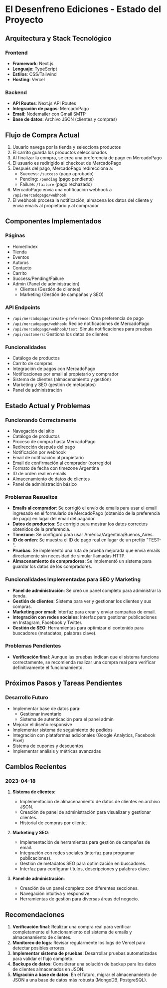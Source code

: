 # El Desenfreno Ediciones - Estado del Proyecto

## Arquitectura y Stack Tecnológico

### Frontend
- **Framework**: Next.js
- **Lenguaje**: TypeScript
- **Estilos**: CSS/Tailwind
- **Hosting**: Vercel

### Backend
- **API Routes**: Next.js API Routes
- **Integración de pagos**: MercadoPago
- **Email**: Nodemailer con Gmail SMTP
- **Base de datos**: Archivo JSON (clientes y compras)

## Flujo de Compra Actual

1. Usuario navega por la tienda y selecciona productos
2. El carrito guarda los productos seleccionados
3. Al finalizar la compra, se crea una preferencia de pago en MercadoPago
4. El usuario es redirigido al checkout de MercadoPago
5. Después del pago, MercadoPago redirecciona a:
   - Success: `/success` (pago aprobado)
   - Pending: `/pending` (pago pendiente)
   - Failure: `/failure` (pago rechazado)
6. MercadoPago envía una notificación webhook a `/api/mercadopago/webhook`
7. El webhook procesa la notificación, almacena los datos del cliente y envía emails al propietario y al comprador

## Componentes Implementados

### Páginas
- Home/Index
- Tienda
- Eventos
- Autorxs
- Contacto
- Carrito
- Success/Pending/Failure
- Admin (Panel de administración)
  - Clientes (Gestión de clientes)
  - Marketing (Gestión de campañas y SEO)

### API Endpoints
- `/api/mercadopago/create-preference`: Crea preferencia de pago
- `/api/mercadopago/webhook`: Recibe notificaciones de MercadoPago
- `/api/mercadopago/webhook/test`: Simula notificaciones para pruebas
- `/api/customers`: Gestiona los datos de clientes

### Funcionalidades
- Catálogo de productos
- Carrito de compras
- Integración de pagos con MercadoPago
- Notificaciones por email al propietario y comprador
- Sistema de clientes (almacenamiento y gestión)
- Marketing y SEO (gestión de metadatos)
- Panel de administración

## Estado Actual y Problemas

### Funcionando Correctamente
- Navegación del sitio
- Catálogo de productos
- Proceso de compra hasta MercadoPago
- Redirección después del pago
- Notificación por webhook
- Email de notificación al propietario
- Email de confirmación al comprador (corregido)
- Formato de fecha con timezone Argentina
- ID de orden real en emails
- Almacenamiento de datos de clientes
- Panel de administración básico

### Problemas Resueltos
- **Emails al comprador**: Se corrigió el envío de emails para usar el email ingresado en el formulario de MercadoPago (obtenido de la preferencia de pago) en lugar del email del pagador.
- **Datos de productos**: Se corrigió para mostrar los datos correctos obtenidos de la preferencia.
- **Timezone**: Se configuró para usar América/Argentina/Buenos_Aires.
- **ID de orden**: Se muestra el ID de pago real en lugar de un prefijo "TEST-".
- **Pruebas**: Se implementó una ruta de prueba mejorada que envía emails directamente sin necesidad de simular llamadas HTTP.
- **Almacenamiento de compradores**: Se implementó un sistema para guardar los datos de los compradores.

### Funcionalidades Implementadas para SEO y Marketing
- **Panel de administración**: Se creó un panel completo para administrar la tienda.
- **Gestión de clientes**: Sistema para ver y gestionar los clientes y sus compras.
- **Marketing por email**: Interfaz para crear y enviar campañas de email.
- **Integración con redes sociales**: Interfaz para gestionar publicaciones en Instagram, Facebook y Twitter.
- **Gestión de SEO**: Herramientas para optimizar el contenido para buscadores (metadatos, palabras clave).

### Problemas Pendientes
- **Verificación final**: Aunque las pruebas indican que el sistema funciona correctamente, se recomienda realizar una compra real para verificar definitivamente el funcionamiento.

## Próximos Pasos y Tareas Pendientes

### Desarrollo Futuro
- Implementar base de datos para:
  - Gestionar inventario
  - Sistema de autenticación para el panel admin
- Mejorar el diseño responsive
- Implementar sistema de seguimiento de pedidos
- Integración con plataformas adicionales (Google Analytics, Facebook Pixel)
- Sistema de cupones y descuentos
- Implementar análisis y métricas avanzadas

## Cambios Recientes

### 2023-04-18
1. **Sistema de clientes**:
   - Implementación de almacenamiento de datos de clientes en archivo JSON.
   - Creación de panel de administración para visualizar y gestionar clientes.
   - Historial de compras por cliente.

2. **Marketing y SEO**:
   - Implementación de herramientas para gestión de campañas de email.
   - Integración con redes sociales (interfaz para programar publicaciones).
   - Gestión de metadatos SEO para optimización en buscadores.
   - Interfaz para configurar títulos, descripciones y palabras clave.

3. **Panel de administración**:
   - Creación de un panel completo con diferentes secciones.
   - Navegación intuitiva y responsive.
   - Herramientas de gestión para diversas áreas del negocio.

## Recomendaciones

1. **Verificación final**: Realizar una compra real para verificar completamente el funcionamiento del sistema de emails y almacenamiento de clientes.
2. **Monitoreo de logs**: Revisar regularmente los logs de Vercel para detectar posibles errores.
3. **Implementar sistema de pruebas**: Desarrollar pruebas automatizadas para validar el flujo completo.
4. **Backups de datos**: Considerar una solución de backup para los datos de clientes almacenados en JSON.
5. **Migración a base de datos**: En el futuro, migrar el almacenamiento de JSON a una base de datos más robusta (MongoDB, PostgreSQL). 
